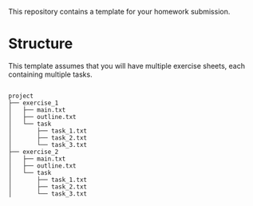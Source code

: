 This repository contains a template for your homework submission.

# Structure

This template assumes that you will have multiple exercise sheets, each containing multiple tasks.

```

project
├── exercise_1
│   ├── main.txt
│   ├── outline.txt
│   └── task
│       ├── task_1.txt
│       ├── task_2.txt
│       └── task_3.txt
├── exercise_2
│   ├── main.txt
│   ├── outline.txt
│   └── task
│       ├── task_1.txt
│       ├── task_2.txt
│       └── task_3.txt


```

